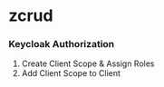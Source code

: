 # zcrud

### Keycloak Authorization
1. Create Client Scope & Assign Roles
2. Add Client Scope to Client